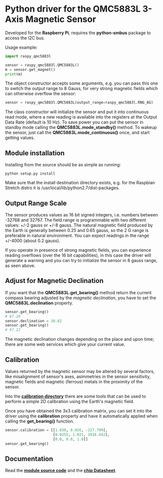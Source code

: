 # Python driver for the QMC5883L 3-Axis Magnetic Sensor

Developed for the **Raspberry Pi**, requires the **python-smbus** package
to access the I2C bus.

Usage example:

```python
import raspy_qmc5883l

sensor = raspy_qmc5883l.QMC5883L()
m = sensor.get_magnet()
print(m)
```

The object constructor accepts some arguments, e.g. you can pass this one to
switch the output range to 8 Gauss, for very strong magnetic fields which
can otherwise overflow the sensor:

```python
sensor = raspy_qmc5883l.QMC5883L(output_range=raspy_qmc5883l.RNG_8G)
```

The class constructor will initialize the sensor and put it into continuous
read mode, where a new reading is available into the registers at the Output
Data Rate (default is 10 Hz). To save power you can put the sensor in standby
mode calling the **QMC5883L.mode_standby()** method. To wakeup the sensor, just
call the **QMC5883L.mode_continuous()** once, and start getting values.

## Module installation

Installing from the source should be as simple as running:

```
python setup.py install
```

Make sure that the install destination directory exists, e.g. for the
Raspbian Stretch distro it is /usr/local/lib/python2.7/dist-packages.

## Output Range Scale

The sensor produces values as 16 bit signed integers, i.e. 
numbers between -32768 and 32767. The field range is 
programmable with two different values: +/-2 gauss or +/-8 
gauss. The natural magnetic field produced by the Earth is 
generally between 0.25 and 0.65 gauss, so the 2 G range is 
preferable in natural environment. You can expect readings in 
the range +/-4000 (about 0.2 gauss).

If you operate in presence of strong magnetic fields, you can 
experience reading overflows (over the 16 bit capabilities), in 
this case the driver will generate a warning and you can try to 
initialize the sensor in 8 gauss range, as seen above.

## Adjust for Magnetic Declination

If you want that the **QMC5883L.get_bearing()** method return 
the current compass bearing adjusted by the *magnetic declination*,
you have to set the **QMC5883L.declination** property.

```python
sensor.get_bearing()
# 87.20
sensor.declination = 10.02
sensor.get_bearing()
# 97.22
```

The magnetic declination changes depending on the place and upon 
time; there are some web services which give your current value.

## Calibration

Values returned by the magnetic sensor may be altered by several 
factors, like misalignment of sensor's axes, asimmetries in the 
sensor sensitivity, magnetic fields and magnetic (ferrous) 
metals in the proximity of the sensor.

Into the **[calibration directory](calibration/)** there are 
some tools that can be used to perform a simple 2D calibration 
using the Earth's magnetic field.

Once you have obtained the 3x3 calibration matrix, you can set 
it into the driver using the **calibration** property and have 
it automatically applied when calling the **get_bearing()** 
function.

```python
sensor.calibration = [[1.030, 0.026, -227.799],
                      [0.0255, 1.021, 1016.442],
                      [0.0, 0.0, 1.0]]
sensor.get_bearing()
```

## Documentation

Read the **[module source code](raspy_qmc5883l/__init__.py)** and the
**[chip Datasheet](doc/QMC5883L-Datasheet-1.0.pdf)**.
